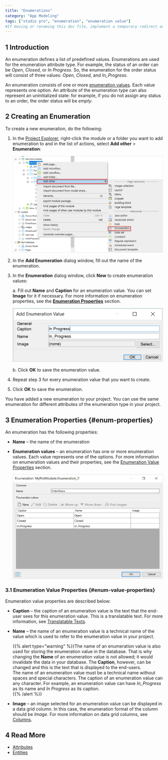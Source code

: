 ```yaml
---
title: "Enumerations"
category: "App Modeling"
tags: ["studio pro", "enumeration", "enumeration value"]
#If moving or renaming this doc file, implement a temporary redirect and let the respective team know they should update the URL in the product. See Mapping to Products for more details.
---
```


## 1 Introduction

An enumeration defines a list of predefined values. Enumerations are used for the enumeration attribute type. For example, the status of an order can be *Open*, *Closed*, or *In Progress*. So, the enumeration for the order status will consist of three values: *Open*, *Closed*, and *In_Progress*. 

An enumeration consists of one or more [enumeration values](enumerations#enum-properties). Each value represents one option. An attribute of the enumeration type can also represent an uninitialized state: for example, if you do not assign any status to an order, the order status will be *empty*. 

## 2 Creating an Enumeration  

To create a new enumeration, do the following: 

1.  In the [Project Explorer](project-explorer), right-click the module or a folder you want to add enumeration to and in the list of actions, select **Add other** > **Enumeration**:

    ![](attachments/enumerations/add-enumeration.png)

2. In the **Add Enumeration** dialog window, fill out the name of the enumeration.

3.  In the **Enumeration** dialog window, click **New** to create enumeration values:

    a.  Fill out **Name** and **Caption** for an enumeration value. You can set **Image** for it if necessary. For more information on enumeration properties, see the **[Enumeration Properties](#enum-properties)** section. <br />

    ![](attachments/enumerations/add-enum-value.png)

    b.  Click **OK** to save the enumeration value.

4. Repeat step 3 for every enumeration value that you want to create.

5. Click **OK** to save the enumeration. 

You have added a new enumeration to your project. You can use the same enumeration for different attributes of the enumeration type in your project. 

## 3 Enumeration Properties {#enum-properties}

An enumeration has the following properties:

* **Name** – the name of the enumeration

*  **Enumeration values** – an enumeration has one or more enumeration values. Each value represents one of the options. For more information on enumeration values and their properties, see the [Enumeration Value Properties](#enum-value-properties) section.

    ![](attachments/enumerations/enumeration-properties.png)

### 3.1 Enumeration Value Properties {#enum-value-properties}

Enumeration value properties are described below:

* **Caption** – the caption of an enumeration value is the text that the end-user sees for this enumeration value. This is a translatable text. For more information, see [Translatable Texts](translatable-texts). 

* **Name** – the name of an enumeration value is a technical name of the value which is used to refer to the enumeration value in your project.

    {{% alert type="warning" %}}The name of an enumeration value is also used for storing the enumeration value in the database. That is why changing the **Name** of an enumeration value is not allowed; it would invalidate the data in your database. The **Caption**, however, can be changed and this is the text that is displayed to the end-users.<br />The name of an enumeration value must be a technical name without spaces and special characters. The caption of an enumeration value can any character. For example, an enumeration value can have *In_Progress* as its name and *In Progress* as its caption.  
    {{% /alert %}}
  
* **Image** –  an image selected for an enumeration value can be displayed in a data grid column. In this case, the enumeration format of the column should be *Image*. For more information on data grid columns, see [Columns](columns).

## 4 Read More

* [Attributes](attributes)
* [Entities](entities)

